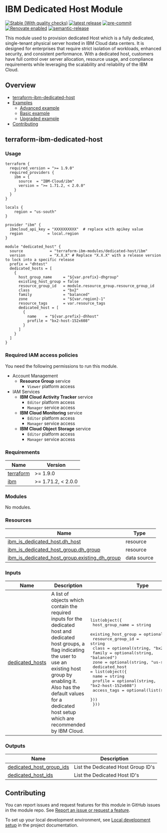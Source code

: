 <!-- Update this title with a descriptive name. Use sentence case. -->
# IBM Dedicated Host Module

[![Stable (With quality checks)](https://img.shields.io/badge/Status-Stable%20(With%20quality%20checks)-green)](https://terraform-ibm-modules.github.io/documentation/#/badge-status)
[![latest release](https://img.shields.io/github/v/release/terraform-ibm-modules/terraform-ibm-module-template?logo=GitHub&sort=semver)](https://github.com/terraform-ibm-modules/terraform-ibm-dedicated-host/releases/latest)
[![pre-commit](https://img.shields.io/badge/pre--commit-enabled-brightgreen?logo=pre-commit&logoColor=white)](https://github.com/pre-commit/pre-commit)
[![Renovate enabled](https://img.shields.io/badge/renovate-enabled-brightgreen.svg)](https://renovatebot.com/)
[![semantic-release](https://img.shields.io/badge/%20%20%F0%9F%93%A6%F0%9F%9A%80-semantic--release-e10079.svg)](https://github.com/semantic-release/semantic-release)


This module used to provision dedicated Host which is a fully dedicated, single-tenant physical server hosted in IBM Cloud data centers. It is designed for enterprises that require strict isolation of workloads, enhanced security, and consistent performance. With a dedicated host, customers have full control over server allocation, resource usage, and compliance requirements while leveraging the scalability and reliability of the IBM Cloud.

<!-- BEGIN OVERVIEW HOOK -->
## Overview
* [terraform-ibm-dedicated-host](#terraform-ibm-dedicated-host)
* [Examples](./examples)
    * [Advanced example](./examples/advanced)
    * [Basic example](./examples/basic)
    * [Upgraded example](./examples/upgrade)
* [Contributing](#contributing)
<!-- END OVERVIEW HOOK -->

## terraform-ibm-dedicated-host

### Usage

```hcl
terraform {
  required_version = ">= 1.9.0"
  required_providers {
    ibm = {
      source  = "IBM-Cloud/ibm"
      version = ">= 1.71.2, < 2.0.0"
    }
  }
}

locals {
    region = "us-south"
}

provider "ibm" {
  ibmcloud_api_key = "XXXXXXXXXX"  # replace with apikey value
  region           = local.region
}

module "dedicated_host" {
  source            = "terraform-ibm-modules/dedicated-host/ibm"
  version           = "X.X.X" # Replace "X.X.X" with a release version to lock into a specific release
  prefix = "dhtest"
  dedicated_hosts = [
    {
      host_group_name     = "${var.prefix}-dhgroup"
      existing_host_group = false
      resource_group_id   = module.resource_group.resource_group_id
      class               = "bx2"
      family              = "balanced"
      zone                = "${var.region}-1"
      resource_tags       = var.resource_tags
      dedicated_host = [
        {
          name    = "${var.prefix}-dhhost"
          profile = "bx2-host-152x608"
        }
      ]
    }
  ]
}
```

### Required IAM access policies

You need the following permissions to run this module.

- Account Management
    - **Resource Group** service
        - `Viewer` platform access
- IAM Services
    - **IBM Cloud Activity Tracker** service
        - `Editor` platform access
        - `Manager` service access
    - **IBM Cloud Monitoring** service
        - `Editor` platform access
        - `Manager` service access
    - **IBM Cloud Object Storage** service
        - `Editor` platform access
        - `Manager` service access

<!-- BEGINNING OF PRE-COMMIT-TERRAFORM DOCS HOOK -->
### Requirements

| Name | Version |
|------|---------|
| <a name="requirement_terraform"></a> [terraform](#requirement\_terraform) | >= 1.9.0 |
| <a name="requirement_ibm"></a> [ibm](#requirement\_ibm) | >= 1.71.2, < 2.0.0 |

### Modules

No modules.

### Resources

| Name | Type |
|------|------|
| [ibm_is_dedicated_host.dh_host](https://registry.terraform.io/providers/IBM-Cloud/ibm/latest/docs/resources/is_dedicated_host) | resource |
| [ibm_is_dedicated_host_group.dh_group](https://registry.terraform.io/providers/IBM-Cloud/ibm/latest/docs/resources/is_dedicated_host_group) | resource |
| [ibm_is_dedicated_host_group.existing_dh_group](https://registry.terraform.io/providers/IBM-Cloud/ibm/latest/docs/data-sources/is_dedicated_host_group) | data source |

### Inputs

| Name | Description | Type | Default | Required |
|------|-------------|------|---------|:--------:|
| <a name="input_dedicated_hosts"></a> [dedicated\_hosts](#input\_dedicated\_hosts) | A list of objects which contain the required inputs for the dedicated host and dedicated host groups, a flag indicating the user to use an existing host group by enabling it. Also has the default values for a dedicated host setup which are recommended by IBM Cloud. | <pre>list(object({<br>    host_group_name     = string<br>    existing_host_group = optional(bool, false)<br>    resource_group_id   = string<br>    class               = optional(string, "bx2")<br>    family              = optional(string, "balanced")<br>    zone                = optional(string, "us-south-1")<br>    dedicated_host = list(object({<br>      name        = string<br>      profile     = optional(string, "bx2-host-152x608")<br>      access_tags = optional(list(string), [])<br>    }))<br>  }))</pre> | n/a | yes |

### Outputs

| Name | Description |
|------|-------------|
| <a name="output_dedicated_host_group_ids"></a> [dedicated\_host\_group\_ids](#output\_dedicated\_host\_group\_ids) | List the Dedicated Host Group ID's |
| <a name="output_dedicated_host_ids"></a> [dedicated\_host\_ids](#output\_dedicated\_host\_ids) | List the Dedicated Host ID's |
<!-- END OF PRE-COMMIT-TERRAFORM DOCS HOOK -->

<!-- Leave this section as is so that your module has a link to local development environment set-up steps for contributors to follow -->
## Contributing

You can report issues and request features for this module in GitHub issues in the module repo. See [Report an issue or request a feature](https://github.com/terraform-ibm-modules/.github/blob/main/.github/SUPPORT.md).

To set up your local development environment, see [Local development setup](https://terraform-ibm-modules.github.io/documentation/#/local-dev-setup) in the project documentation.
